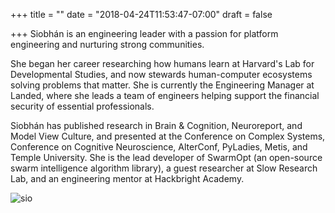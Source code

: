 +++
title = ""
date = "2018-04-24T11:53:47-07:00"
draft = false

+++
Siobhán is an engineering leader with a passion for 
platform engineering and nurturing strong communities.

She began her career researching how humans learn at Harvard's Lab for
Developmental Studies, and now stewards human-computer ecosystems 
solving problems that matter. She is currently the Engineering Manager at Landed, 
where she leads a team of engineers helping support the financial security of 
essential professionals.

Siobhán has published research in Brain & Cognition, Neuroreport, and
Model View Culture, and presented at the Conference on Complex Systems,
Conference on Cognitive Neuroscience, AlterConf, PyLadies, Metis, and
Temple University. She is the lead developer of SwarmOpt (an open-source swarm 
intelligence algorithm library), a guest researcher at Slow Research Lab,
and an engineering mentor at Hackbright Academy. 

![sio](sio.jpg)
